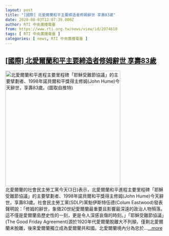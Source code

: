 ```yaml
---
layout: post
title: "[國際] 北愛爾蘭和平主要締造者修姆辭世 享壽83歲"
date: 2020-08-03T12:07:39.000Z
author: RTI 中央廣播電臺
from: https://www.rti.org.tw/news/view/id/2074610
tags: [ RTI 中央廣播電臺 ]
categories: [ news, RTI 中央廣播電臺 ]
---
```

<!--1596456459000-->
[[國際] 北愛爾蘭和平主要締造者修姆辭世 享壽83歲](https://www.rti.org.tw/news/view/id/2074610)
------

<div>
<img src="https://static.rti.org.tw/assets/thumbnails/2020/08/03/4536bdf3dde78d4c1d1c7ab8c51519d6.jpg" width="360" alt="北愛爾蘭和平進程主要里程碑「耶穌受難節協議」的主要擘劃者、1998年諾貝爾和平獎得主修姆(John Hume)今天辭世，享壽83歲。(圖取自推特)" title="北愛爾蘭和平進程主要里程碑「耶穌受難節協議」的主要擘劃者、1998年諾貝爾和平獎得主修姆(John Hume)今天辭世，享壽83歲。(圖取自推特)"><br>北愛爾蘭的社會民主勞工黨今天(3日)表示，北愛爾蘭和平進程主要里程碑「耶穌受難節協議」的主要擘劃者、1998年諾貝爾和平獎得主修姆(John Hume)今天辭世，享壽83歲。社會民主勞工黨(SDLP)黨魁伊斯特伍德(Colum Eastwood)發表聲明說：「修姆的辭世，象徵20世紀愛爾蘭最重要且影響最深遠的政治人物殞落。這不僅是愛爾蘭島歷史性的一刻，更是令人深感哀傷的時刻。」「耶穌受難節協議」(The Good Friday Agreement)源於1920年代愛爾蘭脫離大不列顛，僅剩北愛爾蘭未脫離，後來愛爾蘭獨立成為愛爾蘭共和國。北愛爾蘭境內分為忠於...<a target="_blank" href="https://www.rti.org.tw/news/view/id/2074610">...more</a>
</div>
